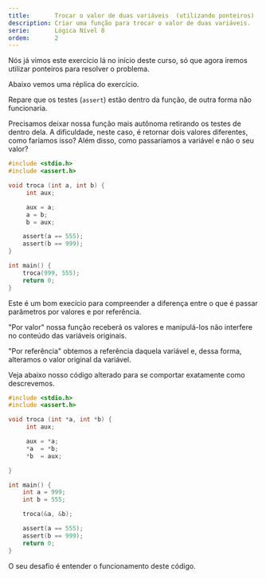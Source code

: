```yaml
---
title:       Trocar o valor de duas variáveis  (utilizando ponteiros)
description: Criar uma função para trocar o valor de duas variáveis.
serie:       Lógica Nível 8
ordem:       2
---
```



Nós já vimos este exercício lá no início deste curso, só que agora iremos utilizar ponteiros para resolver o problema.

Abaixo vemos uma réplica do exercício.

Repare que os testes (`assert`) estão dentro da função, de outra forma não funcionaria.

Precisamos deixar nossa função mais autônoma retirando os testes de dentro dela. A dificuldade, neste caso, é retornar 
dois valores diferentes, como faríamos isso? Além disso, como passaríamos a variável e não o seu valor?

```c
#include <stdio.h>
#include <assert.h>

void troca (int a, int b) {
     int aux;

     aux = a;
     a = b;
     b = aux;

    assert(a == 555);
    assert(b == 999);
}

int main() {
    troca(999, 555);
    return 0;
}
```

Este é um bom execício para compreender a diferença entre o que é passar parâmetros por valores e por referência.

"Por valor" nossa função receberá os valores e manipulá-los não interfere no conteúdo das variáveis originais.

"Por referência" obtemos a referência daquela variável e, dessa forma, alteramos o valor original da variável.

Veja abaixo nosso código alterado para se comportar exatamente como descrevemos.

```c
#include <stdio.h>
#include <assert.h>

void troca (int *a, int *b) {
     int aux;

     aux = *a;
     *a  = *b;
     *b  = aux;

}

int main() {
    int a = 999;
    int b = 555;

    troca(&a, &b);

    assert(a == 555);
    assert(b == 999);
    return 0;
}
```

O seu desafio é entender o funcionamento deste código.